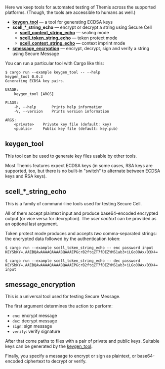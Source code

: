 Here we keep tools for automated testing of Themis
across the supported platforms.
(Though, the tools are accessible to humans as well.)

- [**keygen_tool**](keygen_tool.rs) —
  a tool for generating ECDSA keys 
- <b>scell_*_string_echo</b> —
  encrypt or decrypt a string using Secure Cell
  - [**scell_context_string_echo**](scell_context_string_echo.rs) —
    sealing mode
  - [**scell_token_string_echo**](scell_token_string_echo.rs) —
    token protect mode
  - [**scell_context_string_echo**](scell_context_string_echo.rs) —
    context imprint mode
- [**smessage_encryption**](smessage_encryption.rs) —
  encrypt, decrypt, sign and verify a string using Secure Message

You can run a particular tool with Cargo like this:

```
$ cargo run --example keygen_tool -- --help
keygen_tool 0.0.3
Generating ECDSA key pairs.

USAGE:
    keygen_tool [ARGS]

FLAGS:
    -h, --help       Prints help information
    -V, --version    Prints version information

ARGS:
    <private>    Private key file (default: key)
    <public>     Public key file (default: key.pub)
```


## keygen_tool

This tool can be used to generate key files usable by other tools.

Most Themis features expect ECDSA keys (in some cases, RSA keys are supported, too, but there is no built-in "switch" to alternate between ECDSA keys and RSA keys).


## scell_*_string_echo

This is a family of command-line tools used for testing Secure Cell.

All of them accept plaintext input and produce base64-encoded encrypted output
(or vice versa for decryption).
The _user context_ can be provided as an optional last argument.

Token protect mode produces and accepts _two_ comma-separated strings:
the encrypted data followed by the authentication token:

```
$ cargo run --example scell_token_string_echo -- enc password input
KEYSbKY=,AAEBQAwAAAAQAAAABQAAAEPGcrB2ftqZT7fDEZYMS1ab3+iLGoOOAx/D3X4=

$ cargo run --example scell_token_string_echo -- dec password KEYSbKY=,AAEBQAwAAAAQAAAABQAAAEPGcrB2ftqZT7fDEZYMS1ab3+iLGoOOAx/D3X4=
input
```


## smessage_encryption

This is a universal tool used for testing Secure Message.

The first argument determines the action to perform:

- `enc`: encrypt message
- `dec`: decrypt message
- `sign`: sign message
- `verify`: verify signature

After that come paths to files with a pair of private and public keys.
Suitable keys can be generated by the [keygen_tool](#keygen_tool).

Finally, you specify a message to encrypt or sign as plaintext,
or base64-encoded ciphertext to decrypt or verify.
